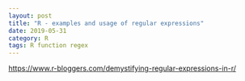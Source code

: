 ```yaml
---
layout: post
title: "R - examples and usage of regular expressions"
date: 2019-05-31
category: R
tags: R function regex 
---
```


https://www.r-bloggers.com/demystifying-regular-expressions-in-r/
